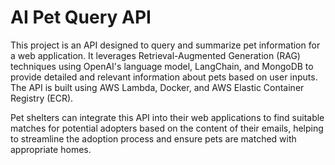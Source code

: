 # AI Pet Query API

This project is an API designed to query and summarize pet information for a web application. It leverages Retrieval-Augmented Generation (RAG) techniques using OpenAI's language model, LangChain, and MongoDB to provide detailed and relevant information about pets based on user inputs. The API is built using AWS Lambda, Docker, and AWS Elastic Container Registry (ECR).

Pet shelters can integrate this API into their web applications to find suitable matches for potential adopters based on the content of their emails, helping to streamline the adoption process and ensure pets are matched with appropriate homes.
